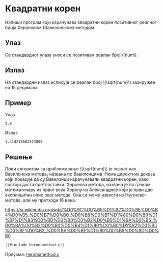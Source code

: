 # Квадратни корен

Напиши програм који израчунава квадратни корен позитивног реалног броја
Хероновом (Вавилонском) методом.

## Улаз

Са стандардног улаза уноси се позитиван реалан број \\(num\\).

## Излаз

На стандардни излаз исписује се реалан број \\(\sqrt{num}\\) заокружен на 15
децимала.

## Пример

Улаз

```text
2.0
```

Излаз

```text
1.414213562373095
```

## Решење

Први алгоритам за приближавање \\(\sqrt(num)\\) је познат као Вавилонска
метода, названa по Вавилонцимa. Нема директних доказа који показује да су
Вавилонци израчунавали квадратни корен, иако постоји доста претпоставки.
Херонова метода, названа је по грчком математичару из првог века Херону из
Александрије који је први дао експлицитан опис овог метода. Она се може извести
из Њутновог метода, али му претходи 16 века.

https://sr.wikipedia.org/wiki/%D0%9C%D0%B5%D1%82%D0%BE%D0%B4%D0%B5_%D0%B7%D0%B0_%D0%B8%D0%B7%D1%80%D0%B0%D1%87%D1%83%D0%BD%D0%B0%D0%B2%D0%B0%D1%9A%D0%B5_%D0%BA%D0%B2%D0%B0%D0%B4%D1%80%D0%B0%D1%82%D0%BD%D0%BE%D0%B3_%D0%BA%D0%BE%D1%80%D0%B5%D0%BD%D0%B0

```c
{{#include heronsmethod.c}}
```

Преузми: [heronsmethod.c](heronsmethod.c)
